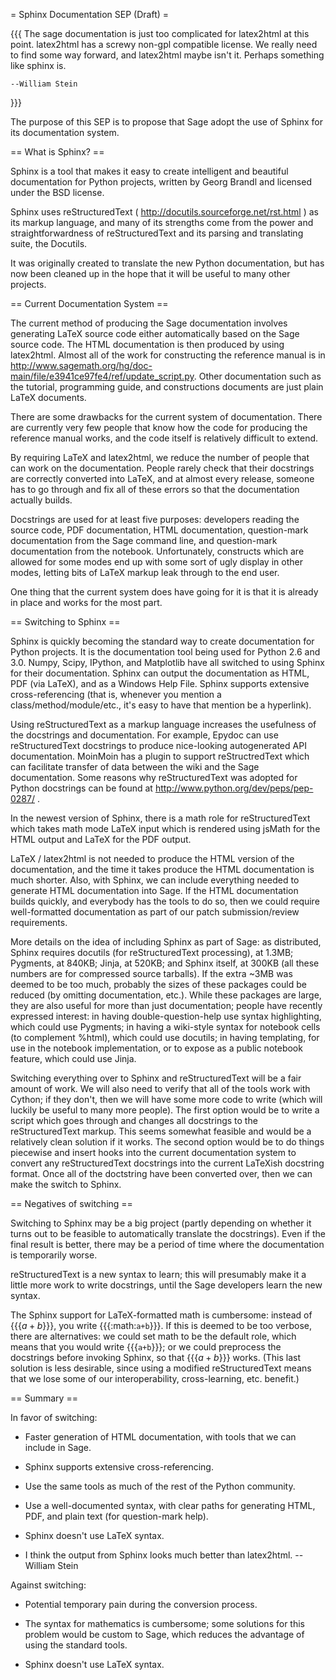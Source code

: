 = Sphinx Documentation SEP (Draft) =

{{{
The sage documentation is just too complicated for latex2html at this
point.  latex2html has a screwy non-gpl compatible license.
We really need to find some way forward, and latex2html maybe
isn't it.  Perhaps something like sphinx is.

    --William Stein
}}}

The purpose of this SEP is to propose that Sage adopt the use of Sphinx for its documentation system.

== What is Sphinx? ==

Sphinx is a tool that makes it easy to create intelligent and beautiful documentation for Python projects, written by Georg Brandl and licensed under the BSD license.

Sphinx uses reStructuredText ( http://docutils.sourceforge.net/rst.html )  as its markup language, and many of its strengths come from the power and straightforwardness of reStructuredText and its parsing and translating suite, the Docutils.

It was originally created to translate the new Python documentation, but has now been cleaned up in the hope that it will be useful to many other projects.



== Current Documentation System ==

The current method of producing the Sage documentation involves generating LaTeX source code either automatically based on the Sage source code.  The HTML documentation is then produced by using latex2html.  Almost all of the work for constructing the reference manual is in http://www.sagemath.org/hg/doc-main/file/e3941ce97fe4/ref/update_script.py.  Other documentation such as the tutorial, programming guide, and constructions documents are just plain LaTeX documents.

There are some drawbacks for the current system of documentation.  There are currently very few people that know how the code for producing the reference manual works, and the code itself is relatively difficult to extend.

By requiring LaTeX and latex2html, we reduce the number of people that can work on the documentation.  People rarely check that their docstrings are correctly converted into LaTeX, and at almost every release, someone has to go through and fix all of these errors so that the documentation actually builds.  

Docstrings are used for at least five purposes: developers reading the source code, PDF documentation, HTML documentation, question-mark documentation from the Sage command line, and question-mark documentation from the notebook.  Unfortunately, constructs which are allowed for some modes end up with some sort of ugly display in other modes, letting bits of LaTeX markup leak through to the end user.

One thing that the current system does have going for it is that it is already in place and works for the most part.

  
== Switching to Sphinx ==

Sphinx is quickly becoming the standard way to create documentation for Python projects.  It is the documentation tool being used for Python 2.6 and 3.0.  Numpy, Scipy, IPython, and Matplotlib have all switched to using Sphinx for their documentation.  Sphinx can output the documentation as HTML, PDF (via LaTeX), and as a Windows Help File.  Sphinx supports extensive cross-referencing (that is, whenever you mention a class/method/module/etc., it's easy to have that mention be a hyperlink).

Using reStructuredText as a markup language increases the usefulness of the docstrings and documentation.  For example, Epydoc can use reStructuredText docstrings to produce nice-looking autogenerated API documentation.  MoinMoin has a plugin to support reStructredText which can facilitate transfer of data between the wiki and the Sage documentation.  Some reasons why reStructuredText was adopted for Python docstrings can be found at http://www.python.org/dev/peps/pep-0287/ .

In the newest version of Sphinx, there is a math role for reStructuredText which takes math mode LaTeX input which is rendered using jsMath for the HTML output and LaTeX for the PDF output.

LaTeX / latex2html is not needed to produce the HTML version of the documentation, and the time it takes produce the HTML documentation is much shorter.  Also, with Sphinx, we can include everything needed to generate HTML documentation into Sage.  If the HTML documentation builds quickly, and everybody has the tools to do so, then we could require well-formatted documentation as part of our patch submission/review requirements.

More details on the idea of including Sphinx as part of Sage: as distributed, Sphinx requires docutils (for reStructuredText processing), at 1.3MB; Pygments, at 840KB; Jinja, at 520KB; and Sphinx itself, at 300KB (all these numbers are for compressed source tarballs).  If the extra ~3MB was deemed to be too much, probably the sizes of these packages could be reduced (by omitting documentation, etc.).  While these packages are large, they are also useful for more than just documentation; people have recently expressed interest: in having double-question-help use syntax highlighting, which could use Pygments; in having a wiki-style syntax for notebook cells (to complement %html), which could use docutils; in having templating, for use in the notebook implementation, or to expose as a public notebook feature, which could use Jinja.

Switching everything over to Sphinx and reStructuredText will be a fair amount of work.  We will also need to verify that all of the tools work with Cython; if they don't, then we will have some more code to write (which will luckily be useful to many more people). The first option would be to write a script which goes through and changes all docstrings to the reStructuredText markup.  This seems somewhat feasible and would be a relatively clean solution if it works.  The second option would be to do things piecewise and insert hooks into the current documentation system to convert any reStructuredText docstrings into the current LaTeXish docstring format.  Once all of the doctstring have been converted over, then we can make the switch to Sphinx.

== Negatives of switching ==

Switching to Sphinx may be a big project (partly depending on whether it turns out to be feasible to automatically translate the docstrings).  Even if the final result is better, there may be a period of time where the documentation is temporarily worse.

reStructuredText is a new syntax to learn; this will presumably make it a little more work to write docstrings, until the Sage developers learn the new syntax.

The Sphinx support for LaTeX-formatted math is cumbersome: instead of {{{$a+b$}}}, you write {{{:math:`a+b`}}}.  If this is deemed to be too verbose, there are alternatives: we could set math to be the default role, which means that you would write {{{`a+b`}}}; or we could preprocess the docstrings before invoking Sphinx, so that {{{$a+b$}}} works.  (This last solution is less desirable, since using a modified reStructuredText means that we lose some of our interoperability, cross-learning, etc. benefit.)

== Summary ==

In favor of switching:

 * Faster generation of HTML documentation, with tools that we can include in Sage.

 * Sphinx supports extensive cross-referencing.

 * Use the same tools as much of the rest of the Python community.

 * Use a well-documented syntax, with clear paths for generating HTML, PDF, and plain text (for question-mark help).

 * Sphinx doesn't use LaTeX syntax.

 * I think the output from Sphinx looks much better than latex2html.  -- William Stein

Against switching:

 * Potential temporary pain during the conversion process.

 * The syntax for mathematics is cumbersome; some solutions for this problem would be custom to Sage, which reduces the advantage of using the standard tools.

 * Sphinx doesn't use LaTeX syntax.

